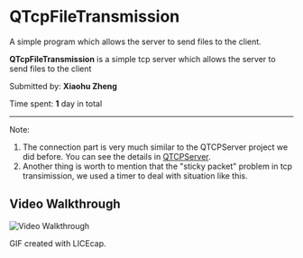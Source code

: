 # QTcpFileTransmission
A simple program which allows the server to send files to the client.

**QTcpFileTransmission** is a simple tcp server which allows the server to send files to the client

Submitted by: **Xiaohu Zheng**

Time spent: **1** day in total
********************************
Note:
1. The connection part is very much similar to the QTCPServer project we did before. You can see the details in [QTCPServer](https://github.com/ZhengXiaohu98/QTcpServer).
2. Another thing is worth to mention that the "sticky packet" problem in tcp transimission, we used a timer to deal with situation like this.

## Video Walkthrough
<img src='https://github.com/ZhengXiaohu98/QTcpFileTransmission/blob/main/gifDemo.gif' title='Video Walkthrough' width='' alt='Video Walkthrough' />

GIF created with LICEcap.
